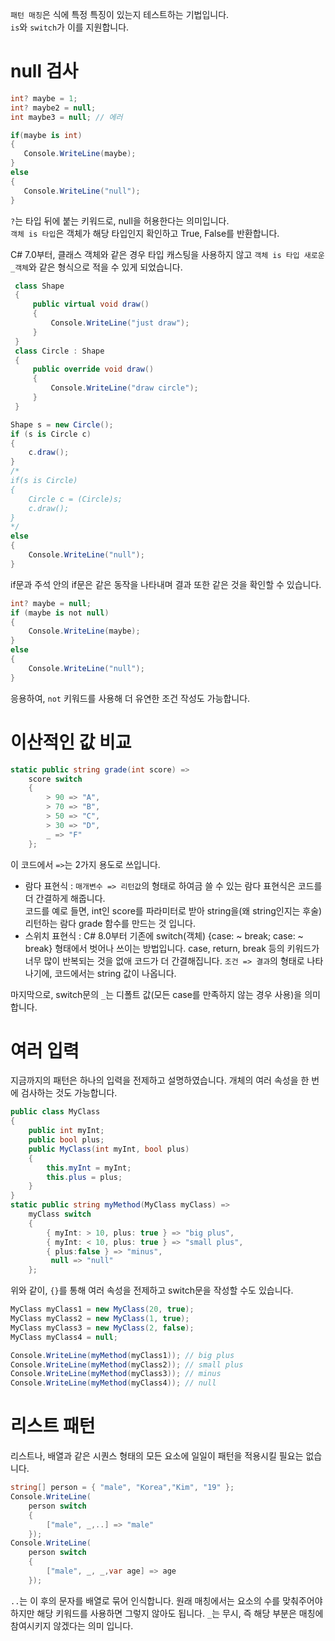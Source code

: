 `패턴 매칭`은 식에 특정 특징이 있는지 테스트하는 기법입니다.  
`is`와 `switch`가 이를 지원합니다.

# null 검사
```cs
int? maybe = 1;
int? maybe2 = null;
int maybe3 = null; // 에러

if(maybe is int)
{
   Console.WriteLine(maybe);
}
else
{
   Console.WriteLine("null");
}
```
`?`는 타입 뒤에 붙는 키워드로, null을 허용한다는 의미입니다.  
`객체 is 타입`은 객체가 해당 타입인지 확인하고 True, False를 반환합니다.  


C# 7.0부터, 클래스 객체와 같은 경우 타입 캐스팅을 사용하지 않고 `객체 is 타입 새로운_객체`와 같은 형식으로 적을 수 있게 되었습니다.
```cs
 class Shape
 {
     public virtual void draw()
     {
         Console.WriteLine("just draw");
     }
 }
 class Circle : Shape
 {
     public override void draw()
     {
         Console.WriteLine("draw circle");
     }
 }

```
```cs
Shape s = new Circle();
if (s is Circle c)
{
    c.draw();
}
/*
if(s is Circle)
{
    Circle c = (Circle)s;
    c.draw();
}
*/
else
{
    Console.WriteLine("null");
}
```
if문과 주석 안의 if문은 같은 동작을 나타내며 결과 또한 같은 것을 확인할 수 있습니다.  
```cs
int? maybe = null;
if (maybe is not null)
{
    Console.WriteLine(maybe);
}
else
{
    Console.WriteLine("null");
}
```
응용하여, `not` 키워드를 사용해 더 유연한 조건 작성도 가능합니다.

# 이산적인 값 비교
```cs
static public string grade(int score) =>
    score switch
    {
        > 90 => "A",
        > 70 => "B",
        > 50 => "C",
        > 30 => "D",
        _ => "F"
    };
```
이 코드에서 `=>`는 2가지 용도로 쓰입니다.
- 람다 표현식
: `매개변수 => 리턴값`의 형태로 하여금 쓸 수 있는 람다 표현식은 코드를 더 간결하게 해줍니다.  
코드를 예로 들면, int인 score를 파라미터로 받아 string을(왜 string인지는 후술) 리턴하는 람다 grade 함수를 만드는 것 입니다.  
- 스위치 표현식
: C# 8.0부터 기존에 switch(객체) {case: ~ break; case: ~ break} 형태에서 벗어나 쓰이는 방법입니다.
case, return, break 등의 키워드가 너무 많이 반복되는 것을 없애 코드가 더 간결해집니다.
`조건 => 결과`의 형태로 나타나기에, 코드에서는 string 값이 나옵니다.

마지막으로, switch문의 `_`는 디폴트 값(모든 case를 만족하지 않는 경우 사용)을 의미합니다.

# 여러 입력
지금까지의 패턴은 하나의 입력을 전제하고 설명하였습니다. 개체의 여러 속성을 한 번에 검사하는 것도 가능합니다.  
```cs
public class MyClass
{
    public int myInt;
    public bool plus;
    public MyClass(int myInt, bool plus)
    {
        this.myInt = myInt;
        this.plus = plus;
    }   
}
static public string myMethod(MyClass myClass) =>
    myClass switch
    {
        { myInt: > 10, plus: true } => "big plus",
        { myInt: < 10, plus: true } => "small plus",
        { plus:false } => "minus",
         null => "null"
    };
```
위와 같이, `{}`를 통해 여러 속성을 전제하고 switch문을 작성할 수도 있습니다. 
```cs
MyClass myClass1 = new MyClass(20, true);
MyClass myClass2 = new MyClass(1, true);
MyClass myClass3 = new MyClass(2, false);
MyClass myClass4 = null;

Console.WriteLine(myMethod(myClass1)); // big plus
Console.WriteLine(myMethod(myClass2)); // small plus
Console.WriteLine(myMethod(myClass3)); // minus
Console.WriteLine(myMethod(myClass4)); // null
```

# 리스트 패턴
리스트나, 배열과 같은 시퀀스 형태의 모든 요소에 일일이 패턴을 적용시킬 필요는 없습니다.

```cs
string[] person = { "male", "Korea","Kim", "19" };
Console.WriteLine(
    person switch
    {
        ["male", _,..] => "male"
    });
Console.WriteLine(
    person switch
    {
        ["male", _, _,var age] => age
    });
```
`..`는 이 후의 문자를 배열로 묶어 인식합니다. 원래 매칭에서는 요소의 수를 맞춰주어야 하지만 해당 키워드를 사용하면 그렇지 않아도 됩니다.
`_`는 무시, 즉 해당 부분은 매칭에 참여시키지 않겠다는 의미 입니다.  
